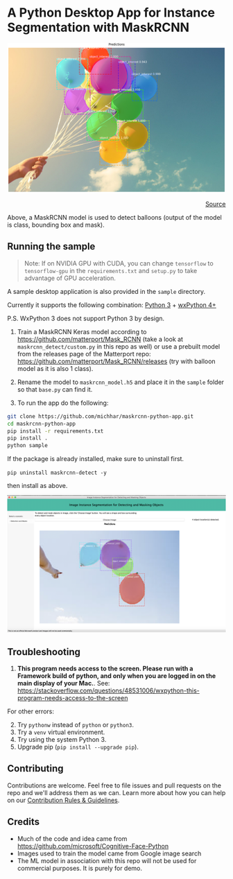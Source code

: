 # A Python Desktop App for Instance Segmentation with MaskRCNN

![](./assets/detected.png)
<div align="right"><a href="https://nypost.com/2019/01/20/releasing-balloons-in-east-hampton-could-cost-you-jail-time/" target="_blank">Source</a></div>

Above, a MaskRCNN model is used to detect balloons (output of the model is class, bounding box and mask).

## Running the sample

> Note: If on NVIDIA GPU with CUDA, you can change `tensorflow` to `tensorflow-gpu` in the `requirements.txt` and `setup.py` to take advantage of GPU acceleration.

A sample desktop application is also provided in the `sample` directory.

Currently it supports the following combination: [Python 3](https://www.python.org/downloads/) + [wxPython 4+](https://pypi.python.org/pypi/wxPython)

P.S. WxPython 3 does not support Python 3 by design.

1. Train a MaskRCNN Keras model according to https://github.com/matterport/Mask_RCNN (take a look at `maskrcnn_detect/custom.py` in this repo as well) or use a prebuilt model from the releases page of the Matterport repo: https://github.com/matterport/Mask_RCNN/releases (try with balloon model as it is also 1 class).

2. Rename the model to `maskrcnn_model.h5` and place it in the `sample` folder so that `base.py` can find it.

2. To run the app do the following:

```bash
git clone https://github.com/michhar/maskrcnn-python-app.git
cd maskrcnn-python-app
pip install -r requirements.txt
pip install .
python sample
```
If the package is already installed, make sure to uninstall first.

`pip uninstall maskrcnn-detect -y`

then install as above.

![Sample app](./assets/app_screenshot.png)

## Troubleshooting

1. __This program needs access to the screen. Please run with a Framework build of python, and only when you are logged in on the main display of your Mac.__.  See:  https://stackoverflow.com/questions/48531006/wxpython-this-program-needs-access-to-the-screen

For other errors:

2.  Try `pythonw` instead of `python` or `python3`.
3.  Try a `venv` virtual environment.
3.  Try using the system Python 3.
4.  Upgrade pip (`pip install --upgrade pip`).

## Contributing

Contributions are welcome. Feel free to file issues and pull requests on the repo and we'll address them as we can. Learn more about how you can help on our [Contribution Rules & Guidelines](/CONTRIBUTING.md).


## Credits

* Much of the code and idea came from https://github.com/microsoft/Cognitive-Face-Python
* Images used to train the model came from Google image search
* The ML model in association with this repo will not be used for commercial purposes.  It is purely for demo.


